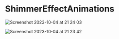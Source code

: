 # ShimmerEffectAnimations
![Screenshot 2023-10-04 at 21 24 03](https://github.com/ozgurmercan/ShimmerEffectAnimations/assets/55343975/a03e2c5d-a173-45ef-aa3f-3224ae08c8cb) 

![Screenshot 2023-10-04 at 21 23 42](https://github.com/ozgurmercan/ShimmerEffectAnimations/assets/55343975/45b04f3e-bf7e-4bdd-9baa-cdf17c29e8fb)

